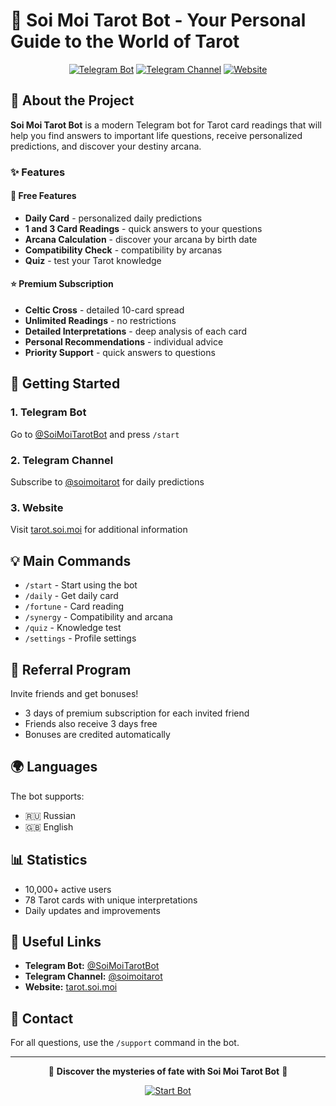 # 🔮 Soi Moi Tarot Bot - Your Personal Guide to the World of Tarot

<div align="center">

[![Telegram Bot](https://img.shields.io/badge/Telegram-Bot-blue?style=for-the-badge&logo=telegram)](https://t.me/SoiMoiTarotBot)
[![Telegram Channel](https://img.shields.io/badge/Telegram-Channel-blue?style=for-the-badge&logo=telegram)](https://t.me/soimoitarot)
[![Website](https://img.shields.io/badge/Website-tarot.soi.moi-purple?style=for-the-badge&logo=google-chrome)](https://tarot.soi.moi/)

</div>

## 🌟 About the Project

**Soi Moi Tarot Bot** is a modern Telegram bot for Tarot card readings that will help you find answers to important life questions, receive personalized predictions, and discover your destiny arcana.

### ✨ Features

#### 🎴 Free Features
- **Daily Card** - personalized daily predictions
- **1 and 3 Card Readings** - quick answers to your questions
- **Arcana Calculation** - discover your arcana by birth date
- **Compatibility Check** - compatibility by arcanas
- **Quiz** - test your Tarot knowledge

#### ⭐ Premium Subscription
- **Celtic Cross** - detailed 10-card spread
- **Unlimited Readings** - no restrictions
- **Detailed Interpretations** - deep analysis of each card
- **Personal Recommendations** - individual advice
- **Priority Support** - quick answers to questions

## 🚀 Getting Started

### 1. Telegram Bot
Go to [@SoiMoiTarotBot](https://t.me/SoiMoiTarotBot) and press `/start`

### 2. Telegram Channel
Subscribe to [@soimoitarot](https://t.me/soimoitarot) for daily predictions

### 3. Website
Visit [tarot.soi.moi](https://tarot.soi.moi/) for additional information

## 💡 Main Commands

- `/start` - Start using the bot
- `/daily` - Get daily card
- `/fortune` - Card reading
- `/synergy` - Compatibility and arcana
- `/quiz` - Knowledge test
- `/settings` - Profile settings

## 🎁 Referral Program

Invite friends and get bonuses!
- 3 days of premium subscription for each invited friend
- Friends also receive 3 days free
- Bonuses are credited automatically

## 🌍 Languages

The bot supports:
- 🇷🇺 Russian
- 🇬🇧 English

## 📊 Statistics

- 10,000+ active users
- 78 Tarot cards with unique interpretations
- Daily updates and improvements

## 🔗 Useful Links

- **Telegram Bot:** [@SoiMoiTarotBot](https://t.me/SoiMoiTarotBot)
- **Telegram Channel:** [@soimoitarot](https://t.me/soimoitarot)
- **Website:** [tarot.soi.moi](https://tarot.soi.moi/)

## 📝 Contact

For all questions, use the `/support` command in the bot.

---

<div align="center">

🌙 **Discover the mysteries of fate with Soi Moi Tarot Bot** 🌙

[![Start Bot](https://img.shields.io/badge/Start-Telegram_Bot-blue?style=for-the-badge&logo=telegram)](https://t.me/SoiMoiTarotBot)

</div>
